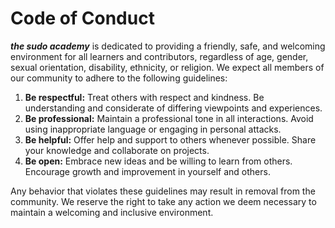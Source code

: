 # Code of Conduct

**_the sudo academy_** is dedicated to providing a friendly, safe, and welcoming environment for all learners and contributors, regardless of age, gender, sexual orientation, disability, ethnicity, or religion.
We expect all members of our community to adhere to the following guidelines:

1. **Be respectful:** Treat others with respect and kindness. Be understanding and considerate of differing viewpoints and experiences.
2. **Be professional:** Maintain a professional tone in all interactions. Avoid using inappropriate language or engaging in personal attacks.
3. **Be helpful:** Offer help and support to others whenever possible. Share your knowledge and collaborate on projects.
4. **Be open:** Embrace new ideas and be willing to learn from others. Encourage growth and improvement in yourself and others.


Any behavior that violates these guidelines may result in removal from the community. We reserve the right to take any action we deem necessary to maintain a welcoming and inclusive environment.